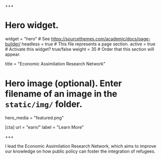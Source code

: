 +++
# Hero widget.
widget = "hero"  # See https://sourcethemes.com/academic/docs/page-builder/
headless = true  # This file represents a page section.
active = true  # Activate this widget? true/false
weight = 35  # Order that this section will appear.

title = "Economic Assimilation Research Network"

# Hero image (optional). Enter filename of an image in the `static/img/` folder.
hero_media = "featured.png"

[cta]
  url = "earn/"
  label = "Learn More"
  
+++

I lead the Economic Assimilation Research Network, which aims to improve our knowledge on how public policy can foster the integration of refugees. 


